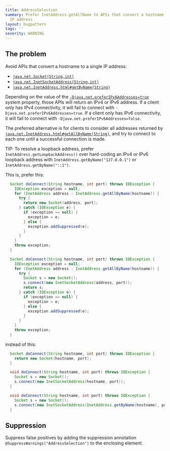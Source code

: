 ```yaml
---
title: AddressSelection
summary: Prefer InetAddress.getAllName to APIs that convert a hostname to a single
  IP address
layout: bugpattern
tags: ''
severity: WARNING
---
```


<!--
*** AUTO-GENERATED, DO NOT MODIFY ***
To make changes, edit the @BugPattern annotation or the explanation in docs/bugpattern.
-->


## The problem
Avoid APIs that convert a hostname to a single IP address:

*   [`java.net.Socket(String,int)`](https://docs.oracle.com/en/java/javase/11/docs/api/java.base/java/net/Socket.html#%3Cinit%3E\(java.lang.String,int,boolean\))
*   [`java.net.InetSocketAddress(String,int)`](https://docs.oracle.com/en/java/javase/11/docs/api/java.base/java/net/InetSocketAddress.html#%3Cinit%3E\(java.lang.String,int\))
*   [`java.net.InetAddress.html#getByName(String)`](https://docs.oracle.com/en/java/javase/11/docs/api/java.base/java/net/InetAddress.html#getByName\(java.lang.String\))

Depending on the value of the
[`-Djava.net.preferIPv6Addresses=true`](https://docs.oracle.com/en/java/javase/11/docs/api/java.base/java/net/doc-files/net-properties.html)
system property, those APIs will return an IPv4 or IPv6 address. If a client
only has IPv4 connectivity, it will fail to connect with
`-Djava.net.preferIPv6Addresses=true`. If a client only has IPv6 connectivity,
it will fail to connect with `-Djava.net.preferIPv6Addresses=false`.

The preferred alternative is for clients to consider all addresses returned by
[`java.net.InetAddress.html#getAllByName(String)`](https://docs.oracle.com/en/java/javase/11/docs/api/java.base/java/net/InetAddress.html#getAllByName\(java.lang.String\)),
and try to connect to each one until a successful connection is made.

TIP: To resolve a loopback address, prefer `InetAddress.getLoopbackAddress()`
over hard-coding an IPv4 or IPv6 loopback address with
`InetAddress.getByName("127.0.0.1")` or `InetAddress.getByName("::1")`.

This is, prefer this:

```java
  Socket doConnect(String hostname, int port) throws IOException {
    IOException exception = null;
    for (InetAddress address : InetAddress.getAllByName(hostname)) {
      try {
        return new Socket(address, port);
      } catch (IOException e) {
        if (exception == null) {
          exception = e;
        } else {
          exception.addSuppressed(e);
        }
      }
    }
    throw exception;
  }
```

```java
  Socket doConnect(String hostname, int port) throws IOException {
    IOException exception = null;
    for (InetAddress address : InetAddress.getAllByName(hostname)) {
      try {
        Socket s = new Socket();
        s.connect(new InetSocketAddress(address, port));
        return s;
      } catch (IOException e) {
        if (exception == null) {
          exception = e;
        } else {
          exception.addSuppressed(e);
        }
      }
    }
    throw exception;
  }
```

instead of this:

```java
  Socket doConnect(String hostname, int port) throws IOException {
    return new Socket(hostname, port);
  }
```

```java
  void doConnect(String hostname, int port) throws IOException {
    Socket s = new Socket();
    s.connect(new InetSocketAddress(hostname, port));
  }
```

```java
  void doConnect(String hostname, int port) throws IOException {
    Socket s = new Socket();
    s.connect(new InetSocketAddress(InetAddress.getByName(hostname), port));
  }
```

## Suppression
Suppress false positives by adding the suppression annotation `@SuppressWarnings("AddressSelection")` to the enclosing element.
